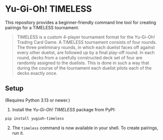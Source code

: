 # Yu-Gi-Oh! TIMELESS

This repository provides a beginner-friendly command line tool for creating
pairings for a TIMELESS tournament.

> TIMELESS is a custom 4-player tournament format for the Yu-Gi-Oh! Trading
> Card Game. A TIMELESS tournament consists of four rounds. The three
> preliminary rounds, in which each duelist faces off against every other
> duelist, are followed up by a final play-off round. In each round, decks
> from a carefully constructed deck set of four are randomly assigned to the
> duelists. This is done in such a way that during the course of the tournament
> each duelist pilots each of the decks exactly once.


## Setup
(Requires Python 3.13 or newer.)
1. Install the *Yu-Gi-Oh! TIMELESS* package from PyPI:
~~~bash
pip install yugioh-timeless
~~~
2. The `timeless` command is now available in your shell. To create pairings,
   run it.
